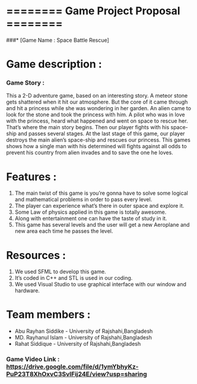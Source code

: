 # ======== Game Project Proposal ========
###* [Game Name : Space Battle Rescue]
# Game description :
### Game Story     : 
This a 2-D adventure game, based on an interesting story. 
A meteor stone gets shattered when it hit our atmosphere. But the core of it came through and hit a princess while she was wondering in her garden. An alien came to look for the stone and took the princess with him. A pilot who was in love with the princess, heard what happened and went on space to rescue her. That’s where the main story begins. Then our player fights with his space-ship and passes several stages. At the last stage of this game, our player destroys the main alien’s space-ship and rescues our princess.
This games shows how a single man with his determined will fights against all odds to prevent his country from alien invades and to save the one he loves. 
# Features :
1.	The main twist of this game is you’re gonna have to solve some logical and mathematical problems in order to pass every level.
2.	The player can experience what’s there in outer space and explore it.
3.	Some Law of physics applied in this game is totally awesome.
4.	Along with entertainment one can have the taste of study in it.
5.	This game has several levels and the user will get a new Aeroplane and new area each time he passes the level.
# Resources :
1.	We used SFML to develop this game.
2.	It’s coded in C++ and STL is used in our coding.
3.	We used Visual Studio to use graphical interface with our window and hardware.
# Team members :
* Abu Rayhan Siddike - University of Rajshahi,Bangladesh
* MD. Rayhanul Islam - University of Rajshahi,Bangladesh
* Rahat Siddique - University of Rajshahi,Bangladesh
### Game Video Link : https://drive.google.com/file/d/1ymYbhyKz-PuP23T8XhOxvC3SvlFij24E/view?usp=sharing
